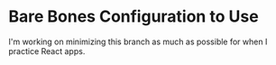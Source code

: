 # Bare Bones Configuration to Use

I'm working on minimizing this branch as much as possible for when I practice React apps. 
